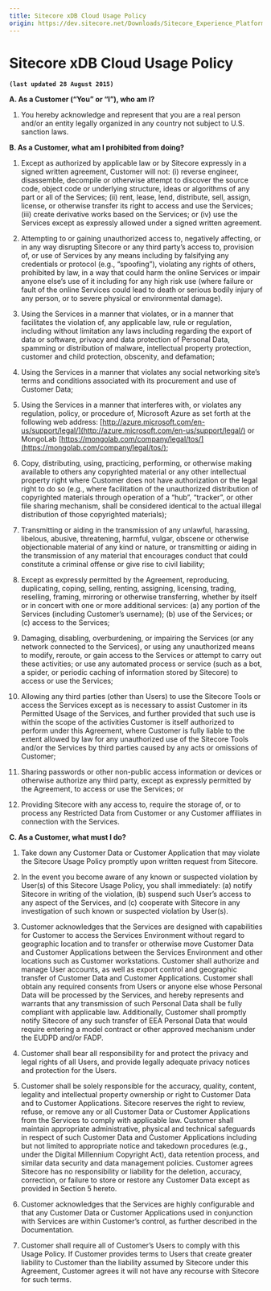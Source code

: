 ```yaml
---
title: Sitecore xDB Cloud Usage Policy
origin: https://dev.sitecore.net/Downloads/Sitecore_Experience_Platform/Sitecore_xDB_Cloud_Usage_Policy
---
```


# Sitecore xDB Cloud Usage Policy

**`(last updated 28 August 2015)`**

**A. As a Customer (“You” or “I”), who am I?**

1.  You hereby acknowledge and represent that you are a real person and/or an entity legally organized in any country not subject to U.S. sanction laws.
    

**B. As a Customer, what am I prohibited from doing?**

1.  Except as authorized by applicable law or by Sitecore expressly in a signed written agreement, Customer will not: (i) reverse engineer, disassemble, decompile or otherwise attempt to discover the source code, object code or underlying structure, ideas or algorithms of any part or all of the Services; (ii) rent, lease, lend, distribute, sell, assign, license, or otherwise transfer its right to access and use the Services; (iii) create derivative works based on the Services; or (iv) use the Services except as expressly allowed under a signed written agreement.
    
2.  Attempting to or gaining unauthorized access to, negatively affecting, or in any way disrupting Sitecore or any third party’s access to, provision of, or use of Services by any means including by falsifying any credentials or protocol (e.g., “spoofing”), violating any rights of others, prohibited by law, in a way that could harm the online Services or impair anyone else’s use of it including for any high risk use (where failure or fault of the online Services could lead to death or serious bodily injury of any person, or to severe physical or environmental damage).
    
3.  Using the Services in a manner that violates, or in a manner that facilitates the violation of, any applicable law, rule or regulation, including without limitation any laws including regarding the export of data or software, privacy and data protection of Personal Data, spamming or distribution of malware, intellectual property protection, customer and child protection, obscenity, and defamation;
    
4.  Using the Services in a manner that violates any social networking site’s terms and conditions associated with its procurement and use of Customer Data;
    
5.  Using the Services in a manner that interferes with, or violates any regulation, policy, or procedure of, Microsoft Azure as set forth at the following web address: [http://azure.microsoft.com/en-us/support/legal/](http://azure.microsoft.com/en-us/support/legal/) or MongoLab [https://mongolab.com/company/legal/tos/](https://mongolab.com/company/legal/tos/);
    
6.  Copy, distributing, using, practicing, performing, or otherwise making available to others any copyrighted material or any other intellectual property right where Customer does not have authorization or the legal right to do so (e.g., where facilitation of the unauthorized distribution of copyrighted materials through operation of a “hub”, “tracker”, or other file sharing mechanism, shall be considered identical to the actual illegal distribution of those copyrighted materials);
    
7.  Transmitting or aiding in the transmission of any unlawful, harassing, libelous, abusive, threatening, harmful, vulgar, obscene or otherwise objectionable material of any kind or nature, or transmitting or aiding in the transmission of any material that encourages conduct that could constitute a criminal offense or give rise to civil liability;
    
8.  Except as expressly permitted by the Agreement, reproducing, duplicating, coping, selling, renting, assigning, licensing, trading, reselling, framing, mirroring or otherwise transferring, whether by itself or in concert with one or more additional services: (a) any portion of the Services (including Customer’s username); (b) use of the Services; or (c) access to the Services;
    
9.  Damaging, disabling, overburdening, or impairing the Services (or any network connected to the Services), or using any unauthorized means to modify, reroute, or gain access to the Services or attempt to carry out these activities; or use any automated process or service (such as a bot, a spider, or periodic caching of information stored by Sitecore) to access or use the Services;
    
10.  Allowing any third parties (other than Users) to use the Sitecore Tools or access the Services except as is necessary to assist Customer in its Permitted Usage of the Services, and further provided that such use is within the scope of the activities Customer is itself authorized to perform under this Agreement, where Customer is fully liable to the extent allowed by law for any unauthorized use of the Sitecore Tools and/or the Services by third parties caused by any acts or omissions of Customer;
    
11.  Sharing passwords or other non-public access information or devices or otherwise authorize any third party, except as expressly permitted by the Agreement, to access or use the Services; or
    
12.  Providing Sitecore with any access to, require the storage of, or to process any Restricted Data from Customer or any Customer affiliates in connection with the Services.
    

**C. As a Customer, what must I do?**

1.  Take down any Customer Data or Customer Application that may violate the Sitecore Usage Policy promptly upon written request from Sitecore.
    
2.  In the event you become aware of any known or suspected violation by User(s) of this Sitecore Usage Policy, you shall immediately: (a) notify Sitecore in writing of the violation, (b) suspend such User’s access to any aspect of the Services, and (c) cooperate with Sitecore in any investigation of such known or suspected violation by User(s).
    
3.  Customer acknowledges that the Services are designed with capabilities for Customer to access the Services Environment without regard to geographic location and to transfer or otherwise move Customer Data and Customer Applications between the Services Environment and other locations such as Customer workstations. Customer shall authorize and manage User accounts, as well as export control and geographic transfer of Customer Data and Customer Applications. Customer shall obtain any required consents from Users or anyone else whose Personal Data will be processed by the Services, and hereby represents and warrants that any transmission of such Personal Data shall be fully compliant with applicable law. Additionally, Customer shall promptly notify Sitecore of any such transfer of EEA Personal Data that would require entering a model contract or other approved mechanism under the EUDPD and/or FADP.
    
4.  Customer shall bear all responsibility for and protect the privacy and legal rights of all Users, and provide legally adequate privacy notices and protection for the Users.
    
5.  Customer shall be solely responsible for the accuracy, quality, content, legality and intellectual property ownership or right to Customer Data and to Customer Applications. Sitecore reserves the right to review, refuse, or remove any or all Customer Data or Customer Applications from the Services to comply with applicable law. Customer shall maintain appropriate administrative, physical and technical safeguards in respect of such Customer Data and Customer Applications including but not limited to appropriate notice and takedown procedures (e.g., under the Digital Millennium Copyright Act), data retention process, and similar data security and data management policies. Customer agrees Sitecore has no responsibility or liability for the deletion, accuracy, correction, or failure to store or restore any Customer Data except as provided in Section 5 hereto.
    
6.  Customer acknowledges that the Services are highly configurable and that any Customer Data or Customer Applications used in conjunction with Services are within Customer’s control, as further described in the Documentation.
    
7.  Customer shall require all of Customer’s Users to comply with this Usage Policy. If Customer provides terms to Users that create greater liability to Customer than the liability assumed by Sitecore under this Agreement, Customer agrees it will not have any recourse with Sitecore for such terms.